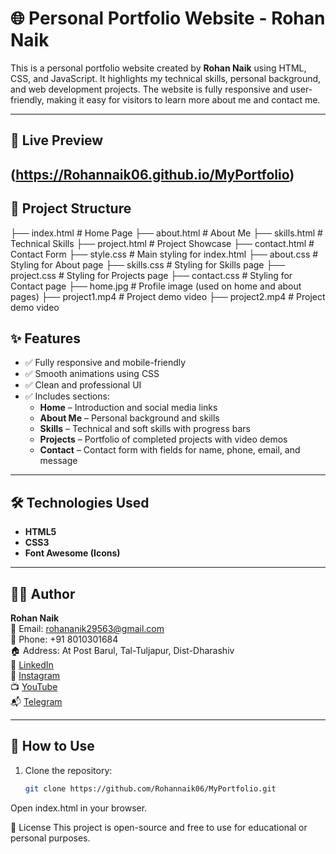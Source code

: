 # 🌐 Personal Portfolio Website - Rohan Naik

This is a personal portfolio website created by **Rohan Naik** using HTML, CSS, and JavaScript. It highlights my technical skills, personal background, and web development projects. The website is fully responsive and user-friendly, making it easy for visitors to learn more about me and contact me.

---

## 🔗 Live Preview

(https://Rohannaik06.github.io/MyPortfolio)  
---

## 📁 Project Structure

├── index.html # Home Page
├── about.html # About Me
├── skills.html # Technical Skills
├── project.html # Project Showcase
├── contact.html # Contact Form
├── style.css # Main styling for index.html
├── about.css # Styling for About page
├── skills.css # Styling for Skills page
├── project.css # Styling for Projects page
├── contact.css # Styling for Contact page
├── home.jpg # Profile image (used on home and about pages)
├── project1.mp4 # Project demo video
├── project2.mp4 # Project demo video


## ✨ Features

- ✅ Fully responsive and mobile-friendly
- ✅ Smooth animations using CSS
- ✅ Clean and professional UI
- ✅ Includes sections:
  - **Home** – Introduction and social media links
  - **About Me** – Personal background and skills
  - **Skills** – Technical and soft skills with progress bars
  - **Projects** – Portfolio of completed projects with video demos
  - **Contact** – Contact form with fields for name, phone, email, and message

---

## 🛠️ Technologies Used

- **HTML5**
- **CSS3**
- **Font Awesome (Icons)**

---

## 🙋‍♂️ Author

**Rohan Naik**  
📧 Email: rohananik29563@gmail.com  
📱 Phone: +91 8010301684  
🏠 Address: At Post Barul, Tal-Tuljapur, Dist-Dharashiv  
🔗 [LinkedIn](https://www.linkedin.com/in/rohan-naik-4974552a2)  
📸 [Instagram](https://www.instagram.com/naik_rohan_1426)  
📺 [YouTube](https://youtube.com/@rohannaik1426)  
📬 [Telegram](https://t.me/Rohannaik06)

---

## 📌 How to Use

1. Clone the repository:
   ```bash
   git clone https://github.com/Rohannaik06/MyPortfolio.git
Open index.html in your browser.

📃 License
This project is open-source and free to use for educational or personal purposes.
